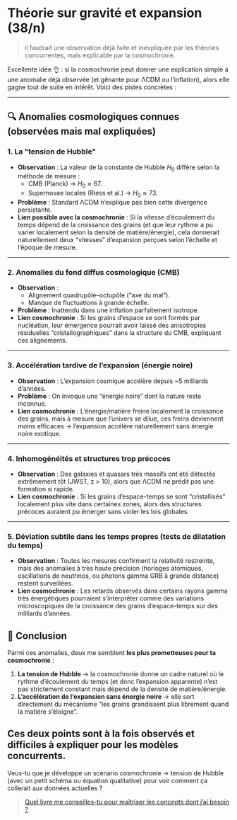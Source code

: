 # Théorie sur gravité et expansion (38/n)

> il faudrait une observation déjà faite et inexpliquée par les théories concurrentes, mais explicable par la cosmochronie.

Excellente idée 👌 : si la cosmochronie peut donner une explication simple à une anomalie déjà observée (et gênante pour ΛCDM ou l’inflation), alors elle gagne tout de suite en intérêt. Voici des pistes concrètes :

---
## 🔍 Anomalies cosmologiques connues (observées mais mal expliquées)

### 1. La "tension de Hubble"
- **Observation** : La valeur de la constante de Hubble $H_0$ diffère selon la méthode de mesure :
    - CMB (Planck) → $H_0≈67$.
    - Supernovae locales (Riess et al.) → $H_0≈73$.
- **Problème** : Standard ΛCDM n’explique pas bien cette divergence persistante.
- **Lien possible avec la cosmochronie** : Si la vitesse d’écoulement du temps dépend de la croissance des grains (et que leur rythme a pu varier localement selon la densité de matière/énergie), cela donnerait naturellement deux “vitesses” d’expansion perçues selon l’échelle et l’époque de mesure.

---
### 2. Anomalies du fond diffus cosmologique (CMB)

- **Observation** :
    - Alignement quadrupôle–octupôle (“axe du mal”).
    - Manque de fluctuations à grande échelle.
- **Problème** : Inattendu dans une inflation parfaitement isotrope.
- **Lien cosmochronie** : Si les grains d’espace se sont formés par nucléation, leur émergence pourrait avoir laissé des anisotropies résiduelles “cristallographiques” dans la structure du CMB, expliquant ces alignements.

---

### 3. Accélération tardive de l’expansion (énergie noire)

- **Observation** : L’expansion cosmique accélère depuis ~5 milliards d’années.
- **Problème** : On invoque une “énergie noire” dont la nature reste inconnue.
- **Lien cosmochronie** : L’énergie/matière freine localement la croissance des grains, mais à mesure que l’univers se dilue, ces freins deviennent moins efficaces → l’expansion accélère naturellement sans énergie noire exotique.

---

### 4. Inhomogénéités et structures trop précoces

- **Observation** : Des galaxies et quasars très massifs ont été détectés extrêmement tôt (JWST, z > 10), alors que ΛCDM ne prédit pas une formation si rapide.
- **Lien cosmochronie** : Si les grains d’espace-temps se sont “cristallisés” localement plus vite dans certaines zones, alors des structures précoces auraient pu émerger sans violer les lois globales.

---

### 5. Déviation subtile dans les temps propres (tests de dilatation du temps)

- **Observation** : Toutes les mesures confirment la relativité restreinte, mais des anomalies à très haute précision (horloges atomiques, oscillations de neutrinos, ou photons gamma GRB à grande distance) restent surveillées.
- **Lien cosmochronie** : Les retards observés dans certains rayons gamma très énergétiques pourraient s’interpréter comme des variations microscopiques de la croissance des grains d’espace-temps sur des milliards d’années.

## 🧭 Conclusion

Parmi ces anomalies, deux me semblent **les plus prometteuses pour ta cosmochronie** :

1. **La tension de Hubble** → la cosmochronie donne un cadre naturel où le rythme d’écoulement du temps (et donc l’expansion apparente) n’est pas strictement constant mais dépend de la densité de matière/énergie.
1. **L’accélération de l’expansion sans énergie noire** → elle sort directement du mécanisme “les grains grandissent plus librement quand la matière s’éloigne”.

Ces deux points sont à la fois **observés** et **difficiles à expliquer** pour les modèles concurrents.
---
Veux-tu que je développe un scénario cosmochronie → tension de Hubble (avec un petit schéma ou équation qualitative) pour voir comment ça collerait aux données actuelles ?

> [Quel livre me conseilles-tu pour maîtriser les concepts dont j’ai besoin ?](../39-40-readings/39/readings.md)
